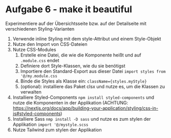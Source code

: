 # Aufgabe 6 - make it beautiful

Experimentiere auf der Übersichtsseite bzw. auf der Detailseite mit verschiedenen Styling-Varianten

1. Verwende inline Styling mit dem style-Attribut und einem Style-Objekt
2. Nutze den Import von CSS-Dateien
3. Nutze CSS-Modules 
   1. Erstelle eine Datei, die wie die Komponente heißt und auf `.module.css` endet
   2. Definiere dort Style-Klassen, wie du sie benötigst
   3. Importiere den Standard-Export aus dieser Datei `import styles from '@/my.module.css`
   4. Binde die Styles als Klasse ein: `className={styles.myStyle}`
   5. (optional): installiere das Paket clsx und nutze es, um die Klassen zu verwalten
4. Installiere Styled-Components `npm install styled-components` und nutze die Komponenten in der Applikation (ACHTUNG: https://nextjs.org/docs/app/building-your-application/styling/css-in-js#styled-components)
5. Installiere Sass `nmp install -D sass` und nutze es zum stylen der Applikation `import '@/mystyle.scss`
6. Nutze Tailwind zum stylen der Applikation